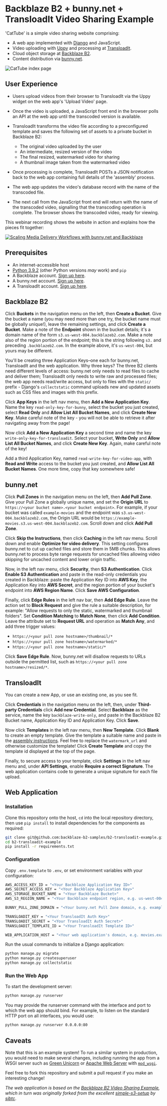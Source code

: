 # Backblaze B2 + bunny.net + TransloadIt Video Sharing Example

'CatTube' is a simple video sharing website comprising: 

* A web app implemented with [Django](https://www.djangoproject.com) and JavaScript.
* Video uploading with [Uppy](https://uppy.io) and processing at [TransloadIt](https://transloadit.com/).
* Cloud object storage at [Backblaze B2](https://www.backblaze.com/b2/cloud-storage.html).
* Content distribution via [bunny.net](bunny.net).

![CatTube index page](cattube.png)

## User Experience

* Users upload videos from their browser to TransloadIt via the Uppy widget on the web app's 'Upload Video' page.

* Once the video is uploaded, a JavaScript front end in the browser polls an API at the web app until the transcoded version is available.

* TransloadIt transforms the video file according to a preconfigured template and saves the following set of assets to a private bucket in Backblaze B2:

  * The original video uploaded by the user
  * An intermediate, resized version of the video
  * The final resized, watermarked video for sharing
  * A thumbnail image taken from the watermarked video

* Once processing is complete, TransloadIt POSTs a JSON notification back to the web app containing full details of the 'assembly' process.

* The web app updates the video's database record with the name of the transcoded file.

* The next call from the JavaScript front end will return with the name of the transcoded video, signalling that the transcoding operation is complete. The browser shows the transcoded video, ready for viewing.

This webinar recording shows the website in action and explains how the pieces fit together:

[![Scaling Media Delivery Workflows with bunny.net and Backblaze](https://img.youtube.com/vi/c8-0mr4W2Dw/maxresdefault.jpg)](https://www.youtube.com/watch?v=c8-0mr4W2Dw)

## Prerequisites

* An internet-accessible host
* [Python 3.9.2](https://www.python.org/downloads/release/python-392/) (other Python versions _may_ work) and `pip`
* A Backblaze account. [Sign up here](https://www.backblaze.com/b2/sign-up.html?referrer=nopref).
* A bunny.net account. [Sign up here](https://panel.bunny.net/user/register/).
* A TransloadIt account. [Sign up here](https://transloadit.com/c/signup/).

## Backblaze B2

Click **Buckets** in the navigation menu on the left, then **Create a Bucket**. Give the bucket a name (you may need more than one try, the bucket name must be globally unique!), leave the remaining settings, and click **Create a Bucket**. Make a note of the **Endpoint** shown in the bucket details; it's a domain name of the form `s3.us-west-004.backblazeb2.com`. Make a note also of the region portion of the endpoint; this is the string following `s3.` and preceding `.backblazeb2.com`. In the example above, it's `us-west-004`, but yours may be different.

You'll be creating three Application Keys–one each for bunny.net, TransloadIt and the web application. Why three keys? The three B2 clients need different levels of access: bunny.net only needs to read files to cache and deliver them; TransloadIt only needs to write raw and processed files; the web app needs read/write access, but only to files with the `static/` prefix - Django's `collectstatic` command uploads new and updated assets such as CSS files and images with this prefix. 

Click **App Keys** in the left nav menu, then **Add a New Application Key**. Name the key `read-only-key-for-bunny`, select the bucket you just created, select **Read Only** and **Allow List All Bucket Names**, and click **Create New Key**. Make careful note of the key - you will not be able to retrieve it after navigating away from the page!

Now click **Add a New Application Key** a second time and name the key `write-only-key-for-transloadit`. Select your bucket, **Write Only** and **Allow List All Bucket Names**, and click **Create New Key**. Again, make careful note of the key!

Add a third Application Key, named `read-write-key-for-video-app`, with **Read and Write** access to the bucket you just created, and **Allow List All Bucket Names**. One more time, copy that key somewhere safe!

## bunny.net

Click **Pull Zones** in the navigation menu on the left, then **Add Pull Zone**. Give your Pull Zone a globally unique name, and set the **Origin URL** to `https://<your bucket name>.<your bucket endpoint>`. For example, if your bucket was called `example-movies` and the endpoint was `s3.us-west-004.backblazeb2.com`, the Origin URL would be `https://example-movies.s3.us-west-004.backblazeb2.com`. Scroll down and click **Add Pull Zone**.

Click **Skip the Instructions**, then click **Caching** in the left nav menu. Scroll down and enable **Optimize for video delivery**. This setting configures bunny.net to cut up cached files and store them in 5MB chunks. This allows bunny.net to process byte range requests for uncached files allowing video skipping for uncached content and lower origin traffic.

Now, in the left nav menu, click **Security**, then **S3 Authentication**. Click **Enable S3 Authentication** and paste in the read-only credentials you created in Backblaze: paste the Application Key ID into **AWS Key**, the Application Key into **AWS Secret**, and the region portion of your bucket's endpoint into **AWS Region Name**. Click **Save AWS Configuration**.

Finally, click **Edge Rules** in the left nav bar, then **Add Edge Rule**. Leave the action set to **Block Request** and give the rule a suitable description, for example: "Allow requests to only the static, watermarked and thumbnail folders". Set **Condition Matching** to **Match None**, then click **Add Condition**. Leave the attribute set to **Request URL** and operation as **Match Any**, and add three trigger values:

* `https://<your pull zone hostname>/thumbnail/*`
* `https://<your pull zone hostname>/watermarked/*`
* `https://<your pull zone hostname>/static/*`

Click **Save Edge Rule**. Now, bunny.net will disallow requests to URLs outside the permitted list, such as `https://<your pull zone hostname>/resized/*`.

## TransloadIt

You can create a new App, or use an existing one, as you see fit.

Click **Credentials** in the navigation menu on the left, then, under **Third-party Credentials** click **Add new Credential**. Select **Backblaze** as the service, name the key `backblaze-write-only`, and paste in the Backblaze B2 Bucket name, Application Key ID and Application Key. Click **Save**.

Now click **Templates** in the left nav menu, then **New Template**. Click **Blank** to create an empty template. Give the template a suitable name and paste in the [assembly instructions](assembly-instructions.json). Feel free to replace the `watermark_url` and otherwise customize the template! Click **Create Template** and copy the template id displayed at the top of the page.

Finally, to secure access to your template, click **Settings** in the left nav menu and, under **API Settings**, enable **Require a correct Signature**. The web application contains code to generate a unique signature for each file upload.

## Web Application

### Installation

Clone this repository onto the host, `cd` into the local repository directory, then use `pip install` to install dependencies for the components as required:

```bash
git clone git@github.com:backblaze-b2-samples/b2-transloadit-example.git
cd b2-transloadit-example
pip install -r requirements.txt
```

### Configuration

Copy `.env.template` to `.env`, or set environment variables with your configuration:

```bash
AWS_ACCESS_KEY_ID = "<Your Backblaze Application Key ID>"
AWS_SECRET_ACCESS_KEY = "<Your Backblaze Application Key>"
AWS_STORAGE_BUCKET_NAME = "<Your Backblaze Bucket>"
AWS_S3_REGION_NAME = "<Your Backblaze endpoint region, e.g. us-west-004>"

BUNNY_PULL_ZONE_DOMAIN = "<Your bunny.net Pull Zone domain, e.g. example-movies.b-cdn.net>"

TRANSLOADIT_KEY = "<Your TransloadIt Auth Key>"
TRANSLOADIT_SECRET = "<Your TransloadIt Auth Secret>"
TRANSLOADIT_TEMPLATE_ID = "<Your TransloadIt Template ID>"

WEB_APPLICATION_HOST = "<Your web application's domain, e.g. movies.example.com>"
```

Run the usual commands to initialize a Django application:

```bash
python manage.py migrate
python manage.py createsuperuser
python manage.py collectstatic
```

### Run the Web App

To start the development server:

```bash
python manage.py runserver
```

You may provide the runserver command with the interface and port to which the web app should bind. For example, to
listen on the standard HTTP port on all interfaces, you would use:

```bash
python manage.py runserver 0.0.0.0:80
```

## Caveats

Note that this is an example system! To run a similar system in production, you would need to make several changes,
including running the app from a WSGI server such as [Green Unicorn](http://gunicorn.org/)
  or [Apache Web Server](https://httpd.apache.org) with [`mod_wsgi`](https://github.com/GrahamDumpleton/mod_wsgi).

Feel free to fork this repository and submit a pull request if you make an interesting change!

_The web application is based on the [Backblaze B2 Video Sharing Example](https://github.com/backblaze-b2-samples/b2-video-sharing-example), which in turn was originally forked from the 
excellent [simple-s3-setup](https://github.com/sibtc/simple-s3-setup) by [sibtc](https://github.com/sibtc/)_.
